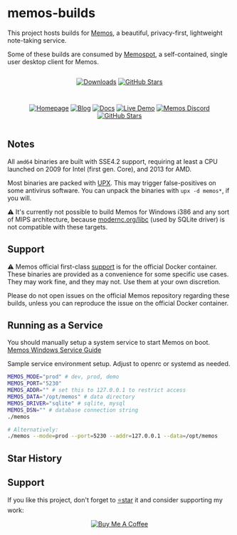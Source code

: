 # memos-builds

This project hosts builds for [Memos](https://github.com/usememos/memos), a beautiful, privacy-first, lightweight note-taking service.

Some of these builds are consumed by [Memospot](https://github.com/lincolnthalles/memospot), a self-contained, single user desktop client for Memos.


<div align="center" width="100%" style="display: flex; justify-content: center;">
  <p align="center" width="100%">

[![Downloads](https://img.shields.io/github/downloads/lincolnthalles/memos-builds/total?logo=github)](https://github.com/lincolnthalles/memos-builds/releases) [![GitHub Stars](https://img.shields.io/github/stars/lincolnthalles/memos-builds?logo=github)](https://github.com/lincolnthalles/memos-builds)

  </p>
</div>

<p align="center" width="100%">
  <a href="https://www.usememos.com/">
    <picture>
      <source
        media="(prefers-color-scheme: dark)"
        srcset="assets/powered-by-memos_dark.webp"
      />
      <source
        media="(prefers-color-scheme: light)"
        srcset="assets/powered-by-memos.webp"
      />
    </picture>
  </a>
</p>

<div align="center" width="100%" style="display: flex; justify-content: center;">
  <p align="center" width="100%">

[![Homepage](https://img.shields.io/badge/Home-blue)](https://www.usememos.com) [![Blog](https://img.shields.io/badge/Blog-gray)](https://www.usememos.com/blog) [![Docs](https://img.shields.io/badge/Docs-blue)](https://www.usememos.com/docs) [![Live Demo](https://img.shields.io/badge/Live-Demo-blue)](https://demo.usememos.com/) [![Memos Discord](https://img.shields.io/badge/Discord-chat-5865f2?logo=discord&logoColor=f5f5f5)](https://discord.gg/tfPJa4UmAv) [![GitHub Stars](https://img.shields.io/github/stars/usememos/memos?logo=github)](https://github.com/usememos/memos)

  </p>
</div>

## Notes

All `amd64` binaries are built with SSE4.2 support, requiring at least a CPU launched on 2009 for Intel (first gen. Core), and 2013 for AMD.

Most binaries are packed with [UPX](https://upx.github.io/). This may trigger false-positives on some antivirus software. You can unpack the binaries with `upx -d memos*`, if you will.

⚠ It's currently not possible to build Memos for Windows i386 and any sort of MIPS architecture, because [modernc.org/libc](https://pkg.go.dev/modernc.org/sqlite#hdr-Supported_platforms_and_architectures) (used by SQLite driver) is not compatible with these targets.

## Support

⚠ Memos official first-class [support](https://github.com/usememos/memos/issues) is for the official Docker container.
These binaries are provided as a convenience for some specific use cases. They may work fine, and they may not. Use them at your own discretion.

Please do not open issues on the official Memos repository regarding these builds, unless you can reproduce the issue on the official Docker container.

## Running as a Service

You should manually setup a system service to start Memos on boot.
[Memos Windows Service Guide](https://github.com/usememos/memos/blob/main/docs/windows-service.md)

Sample service environment setup. Adjust to openrc or systemd as needed.
```sh
MEMOS_MODE="prod" # dev, prod, demo
MEMOS_PORT="5230"
MEMOS_ADDR="" # set this to 127.0.0.1 to restrict access
MEMOS_DATA="/opt/memos" # data directory
MEMOS_DRIVER="sqlite" # sqlite, mysql
MEMOS_DSN="" # database connection string
./memos

# Alternatively:
./memos --mode=prod --port=5230 --addr=127.0.0.1 --data=/opt/memos
```


## Star History

<picture>
  <source
    media="(prefers-color-scheme: dark)"
    srcset="
      https://api.star-history.com/svg?repos=usememos/memos,lincolnthalles/memos-builds,lincolnthalles/memospot&type=Date&theme=dark
    "
  />
  <source
    media="(prefers-color-scheme: light)"
    srcset="
      https://api.star-history.com/svg?repos=usememos/memos,lincolnthalles/memos-builds,lincolnthalles/memospot&type=Date
    "
  />
</picture>

## Support

If you like this project, don't forget to [⭐star](https://github.com/lincolnthalles/memos-builds) it and consider supporting my work:

<p align="center" width="100%">

  <a href="https://www.buymeacoffee.com/lincolnthalles">
    <img src="https://www.buymeacoffee.com/assets/img/custom_images/orange_img.png" alt="Buy Me A Coffee" />
  </a>
</p>
